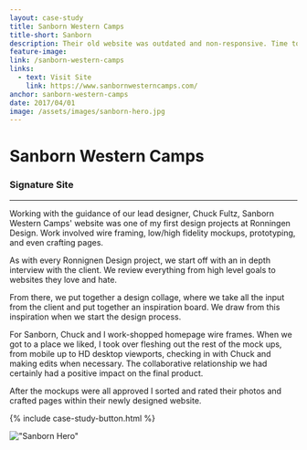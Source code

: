 ```yaml
---
layout: case-study
title: Sanborn Western Camps
title-short: Sanborn
description: Their old website was outdated and non-responsive. Time to get on a modern platform with a unique design.
feature-image:
link: /sanborn-western-camps
links:
  - text: Visit Site
    link: https://www.sanbornwesterncamps.com/
anchor: sanborn-western-camps
date: 2017/04/01
image: /assets/images/sanborn-hero.jpg
---
```


# Sanborn Western Camps
### Signature Site
---
Working with the guidance of our lead designer, Chuck Fultz, Sanborn Western Camps' website was one of my first design projects at Ronningen Design. Work involved wire framing, low/high fidelity mockups, prototyping, and even crafting pages.

As with every Ronnignen Design project, we start off with an in depth interview with the client. We review everything from high level goals to websites they love and hate.

From there, we put together a design collage, where we take all the input from the client and put together an inspiration board. We draw from this inspiration when we start the design process.

For Sanborn, Chuck and I work-shopped homepage wire frames. When we got to a place we liked, I took over fleshing out the rest of the mock ups, from mobile up to HD desktop viewports, checking in with Chuck and making edits when necessary. The collaborative relationship we had certainly had a positive impact on the final product.

After the mockups were all approved I sorted and rated their photos and crafted pages within their newly designed website.

{% include case-study-button.html %}

!["Sanborn Hero"](/assets/images/sanborn-homepage-full.png)
